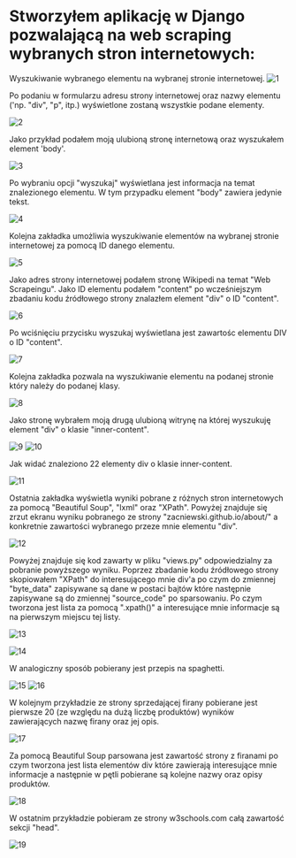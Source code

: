 # Stworzyłem aplikację w Django pozwalającą na web scraping wybranych stron internetowych:

 Wyszukiwanie wybranego elementu na wybranej stronie internetowej.
![1](mysite/webscraping/static/screenshots/1.PNG)

Po podaniu w formularzu adresu strony internetowej oraz nazwy elementu ('np. "div", "p", itp.) wyświetlone zostaną wszystkie podane elementy.

![2](mysite/webscraping/static/screenshots/2.PNG)

Jako przykład podałem moją ulubioną stronę internetową oraz wyszukałem element 'body'.

![3](mysite/webscraping/static/screenshots/3.PNG)

Po wybraniu opcji "wyszukaj" wyświetlana jest informacja na temat znalezionego elementu.
W tym przypadku element "body" zawiera jedynie tekst.

![4](mysite/webscraping/static/screenshots/4.PNG)

Kolejna zakładka umożliwia wyszukiwanie elementów na wybranej stronie internetowej za pomocą ID danego elementu.

![5](mysite/webscraping/static/screenshots/5.PNG)

Jako adres strony internetowej podałem stronę Wikipedi na temat "Web Scrapeingu". Jako ID elementu podałem "content" po wcześniejszym zbadaniu kodu źródłowego strony znalazłem element "div" o ID "content".

![6](mysite/webscraping/static/screenshots/6.PNG)

Po wciśnięciu przycisku wyszukaj wyświetlana jest zawartośc elementu DIV o ID "content".

![7](mysite/webscraping/static/screenshots/7.PNG)

Kolejna zakładka pozwala na wyszukiwanie elementu na podanej stronie który należy do podanej klasy.

![8](mysite/webscraping/static/screenshots/8.PNG)

Jako stronę wybrałem moją drugą ulubioną witrynę na której wyszukuję element "div" o klasie "inner-content".

![9](mysite/webscraping/static/screenshots/9.PNG)
![10](mysite/webscraping/static/screenshots/10.PNG)

Jak widać znaleziono 22 elementy div o klasie inner-content.

![11](mysite/webscraping/static/screenshots/11.PNG)

Ostatnia zakładka wyświetla wyniki pobrane z różnych stron internetowych za pomocą "Beautiful Soup", "lxml" oraz "XPath".
Powyżej znajduje się zrzut ekranu wyniku pobranego ze strony "zacniewski.github.io/about/" a konkretnie zawartości wybranego przeze mnie elementu "div".

![12](mysite/webscraping/static/screenshots/12.PNG)

Powyżej znajduje się kod zawarty w pliku "views.py" odpowiedzialny za pobranie powyższego wyniku.
Poprzez zbadanie kodu źródłowego strony skopiowałem "XPath" do interesującego mnie div'a po czym do zmiennej "byte_data" zapisywane są dane w postaci bajtów które następnie zapisywane są do zmiennej "source_code" po sparsowaniu. Po czym tworzona jest lista za pomocą ".xpath()" a interesujące mnie informacje są na pierwszym miejscu tej listy.

![13](mysite/webscraping/static/screenshots/13.PNG)

![14](mysite/webscraping/static/screenshots/14.PNG)

W analogiczny sposób pobierany jest przepis na spaghetti.

![15](mysite/webscraping/static/screenshots/15.PNG)
![16](mysite/webscraping/static/screenshots/17.PNG)

W kolejnym przykładzie ze strony sprzedającej firany pobierane jest pierwsze 20 (ze względu na dużą liczbę produktów) wyników zawierających nazwę firany oraz jej opis.

![17](mysite/webscraping/static/screenshots/16.PNG)

Za pomocą Beautiful Soup parsowana jest zawartość strony z firanami po czym tworzona jest lista elementów div które zawierają interesujące mnie informacje a następnie w pętli pobierane są kolejne nazwy oraz opisy produktów.

![18](mysite/webscraping/static/screenshots/18.PNG)

W ostatnim przykładzie pobieram ze strony w3schools.com całą zawartość sekcji "head".

![19](mysite/webscraping/static/screenshots/19.PNG)
